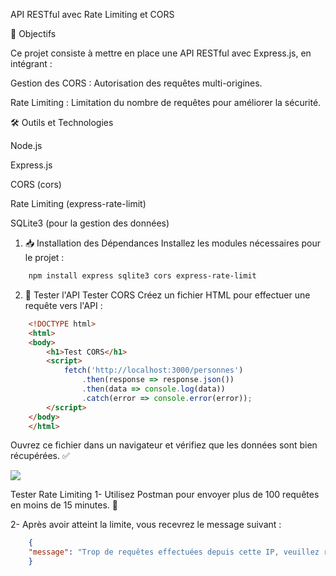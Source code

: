 API RESTful avec Rate Limiting et CORS

📌 Objectifs

Ce projet consiste à mettre en place une API RESTful avec Express.js, en intégrant :

Gestion des CORS : Autorisation des requêtes multi-origines.

Rate Limiting : Limitation du nombre de requêtes pour améliorer la sécurité.

🛠 Outils et Technologies

Node.js

Express.js

CORS (cors)

Rate Limiting (express-rate-limit)

SQLite3 (pour la gestion des données)

1. 📥 Installation des Dépendances
   Installez les modules nécessaires pour le projet :

```bash
    npm install express sqlite3 cors express-rate-limit
```

2. 🧪 Tester l'API
   Tester CORS Créez un fichier HTML pour effectuer une requête vers l'API :

```HTML
    <!DOCTYPE html>
    <html>
    <body>
        <h1>Test CORS</h1>
        <script>
            fetch('http://localhost:3000/personnes')
                .then(response => response.json())
                .then(data => console.log(data))
                .catch(error => console.error(error));
        </script>
    </body>
    </html>
```

Ouvrez ce fichier dans un navigateur et vérifiez que les données sont bien récupérées. ✅

![ ](images/indaxhtml.png)

Tester Rate Limiting 1- Utilisez Postman pour envoyer plus de 100 requêtes en moins de 15 minutes. 🚀

2- Après avoir atteint la limite, vous recevrez le message suivant :

```JSON
    {
    "message": "Trop de requêtes effectuées depuis cette IP, veuillez réessayer après 15 minutes."
    }
```
